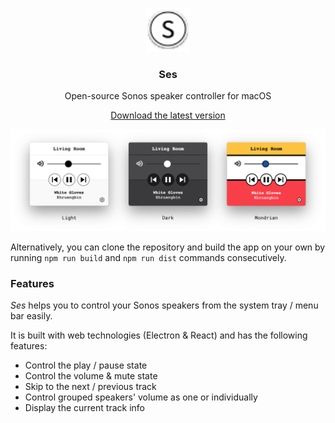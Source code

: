 <p align="center">
  <img src="https://github.com/dbilgili/Ses/blob/files/images/logo.svg?sanitize=true" height="70" width="70">
  <h3 align="center">Ses</h3>
  <p align="center">Open-source Sonos speaker controller for macOS<p>
  <p align="center"><a href="https://github.com/dbilgili/Ses/releases/download/1.0.4/Ses-1.0.4.dmg.zip">Download the latest version</a><p>
</p>


<img width="920" alt="screenshot" src="https://github.com/dbilgili/Ses/blob/files/images/screnshoots.png?raw=true">


Alternatively, you can clone the repository and build the app on your own by running `npm run build` and `npm run dist` commands consecutively.

### Features

_Ses_ helps you to control your Sonos speakers from the system tray / menu bar easily.


It is built with web technologies (Electron & React) and has the following features:

- Control the play / pause state
- Control the volume & mute state
- Skip to the next / previous track
- Control grouped speakers' volume as one or individually
- Display the current track info
